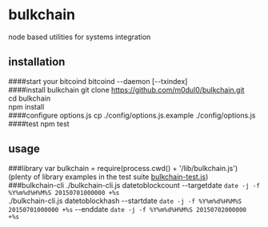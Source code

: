 # bulkchain
node based utilities for systems integration

## installation
####start your bitcoind
    bitcoind --daemon [--txindex]  
####install bulkchain
    git clone https://github.com/m0dul0/bulkchain.git  
    cd bulkchain  
    npm install  
####configure options.js
    cp ./config/options.js.example ./config/options.js  
####test
    npm test  
## usage
###library
    var bulkchain = require(process.cwd() + '/lib/bulkchain.js')  
(plenty of library examples in the test suite [bulkchain-test.js](https://github.com/m0dul0/bulkchain/blob/master/test/bulkchain-test.js))  
###bulkchain-cli
    ./bulkchain-cli.js datetoblockcount --targetdate `date -j -f %Y%m%d%H%M%S 20150701000000 +%s`  
    ./bulkchain-cli.js datetoblockhash --startdate `date -j -f %Y%m%d%H%M%S 20150701000000 +%s` --enddate `date -j -f %Y%m%d%H%M%S 20150702000000 +%s`


